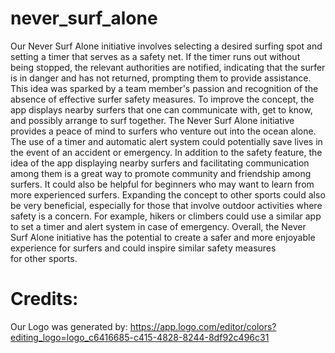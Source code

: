 # never_surf_alone

Our Never Surf Alone initiative involves selecting a desired surfing spot and setting a timer that serves as a safety net. If the timer runs out without being stopped, the relevant authorities are notified, indicating that the surfer is in danger and has not returned, prompting them to provide assistance. This idea was sparked by a team member's passion and recognition of the absence of effective surfer safety measures. To improve the concept, the app displays nearby surfers that one can communicate with, get to know, and possibly arrange to surf together. 
The Never Surf Alone initiative provides a peace of mind to surfers who venture out into the ocean alone. The use of a timer and automatic alert system could potentially save lives in the event of an accident or emergency.
In addition to the safety feature, the idea of the app displaying nearby surfers and facilitating communication among them is a great way to promote community and friendship among surfers. It could also be helpful for beginners who may want to learn from more experienced surfers.
Expanding the concept to other sports could also be very beneficial, especially for those that involve outdoor activities where safety is a concern. For example, hikers or climbers could use a similar app to set a timer and alert system in case of emergency.
Overall, the Never Surf Alone initiative has the potential to create a safer and more enjoyable experience for surfers and could inspire similar safety measures for other sports.

# Credits:

Our Logo was generated by: https://app.logo.com/editor/colors?editing_logo=logo_c6416685-c415-4828-8244-8df92c496c31
